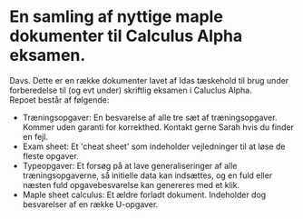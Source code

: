 # En samling af nyttige maple dokumenter til Calculus Alpha eksamen.

Davs. Dette er en række dokumenter lavet af Idas tæskehold til brug under forberedelse til (og evt under) skriftlig eksamen i Caluclus Alpha.  
Repoet består af følgende:  

* Træningsopgaver: En besvarelse af alle tre sæt af træningsopgaver. Kommer uden garanti for korrekthed. Kontakt gerne Sarah hvis du finder en fejl.
* Exam sheet: Et 'cheat sheet' som indeholder vejledninger til at løse de fleste opgaver.
* Typeopgaver: Et forsøg på at lave generaliseringer af alle træningsopgaverne, så initielle data kan indsættes, og en fuld eller næsten fuld opgavebesvarelse kan genereres med et klik.
* Maple sheet calculus: Et ældre forladt dokument. Indeholder dog besvarelser af en række U-opgaver.

